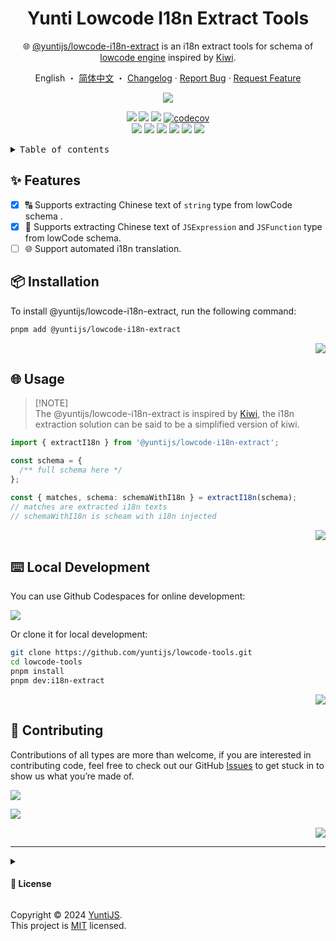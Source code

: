 <a name="readme-top"></a>

<div align="center">

<h1>Yunti Lowcode I18n Extract Tools</h1>

🌐 [@yuntijs/lowcode-i18n-extract](https://www.npmjs.com/package/@yuntijs/lowcode-i18n-extract) is an i18n extract tools for schema of [lowcode engine](https://lowcode-engine.cn/index) inspired by [Kiwi](https://github.com/alibaba/kiwi).

English ・ [简体中文](./README.zh-CN.md) ・ [Changelog](./CHANGELOG.md) · [Report Bug][github-issues-link] · [Request Feature][github-issues-link]

<!-- SHIELD GROUP -->

[![][npm-release-shield]][npm-release-link]

<!-- [![][vercel-shield]][vercel-link] -->

[![][npm-downloads-shield]][npm-downloads-link]
[![][github-releasedate-shield]][github-releasedate-link]
[![][github-action-test-shield]][github-action-test-link]
[![codecov][codecov-shield]][codecov-link]<br/>
[![][github-action-release-shield]][github-action-release-link]
[![][github-contributors-shield]][github-contributors-link]
[![][github-forks-shield]][github-forks-link]
[![][github-stars-shield]][github-stars-link]
[![][github-issues-shield]][github-issues-link]
[![][github-license-shield]][github-license-link]

<!-- [![][banner]][vercel-link] -->

</div>

<details>
<summary><kbd>Table of contents</kbd></summary>

#### TOC

- [✨ Features](#-features)
- [📦 Installation](#-installation)
- [🌐 Usage](#-usage)
- [⌨️ Local Development](#️-local-development)
- [🤝 Contributing](#-contributing)

####

</details>

## ✨ Features

- [x] 🔠 Supports extracting Chinese text of `string` type from lowCode schema .
- [x] 🚀 Supports extracting Chinese text of `JSExpression` and `JSFunction` type from lowCode schema.
- [ ] 🌐 Support automated i18n translation.

## 📦 Installation

To install @yuntijs/lowcode-i18n-extract, run the following command:

```bash
pnpm add @yuntijs/lowcode-i18n-extract
```

<div align="right">

[![][back-to-top]](#readme-top)

</div>

## 🌐 Usage

> \[!NOTE]\
> The @yuntijs/lowcode-i18n-extract is inspired by [Kiwi](https://github.com/alibaba/kiwi),
> the i18n extraction solution can be said to be a simplified version of kiwi.

```ts
import { extractI18n } from '@yuntijs/lowcode-i18n-extract';

const schema = {
  /** full schema here */
};

const { matches, schema: schemaWithI18n } = extractI18n(schema);
// matches are extracted i18n texts
// schemaWithI18n is scheam with i18n injected
```

<div align="right">

[![][back-to-top]](#readme-top)

</div>

## ⌨️ Local Development

You can use Github Codespaces for online development:

[![][codespaces-shield]][codespaces-link]

Or clone it for local development:

```bash
git clone https://github.com/yuntijs/lowcode-tools.git
cd lowcode-tools
pnpm install
pnpm dev:i18n-extract
```

<div align="right">

[![][back-to-top]](#readme-top)

</div>

## 🤝 Contributing

Contributions of all types are more than welcome, if you are interested in contributing code, feel free to check out our GitHub [Issues][github-issues-link] to get stuck in to show us what you’re made of.

[![][pr-welcome-shield]][pr-welcome-link]

[![][contributors-contrib]][contributors-link]

<div align="right">

[![][back-to-top]](#readme-top)

</div>

---

<details><summary><h4>📝 License</h4></summary>

[![][fossa-license-shield]][fossa-license-link]

</details>

Copyright © 2024 [YuntiJS][profile-link]. <br />
This project is [MIT](./LICENSE) licensed.

<!-- LINK GROUP -->

<!-- [vercel-link]: https://ui.yuntijs.com -->

[back-to-top]: https://img.shields.io/badge/-BACK_TO_TOP-151515?style=flat-square
[codecov-link]: https://codecov.io/gh/yuntijs/lowcode-tools
[codecov-shield]: https://codecov.io/gh/yuntijs/lowcode-tools/graph/badge.svg?token=XVQEXR75U4
[codespaces-link]: https://codespaces.new/yuntijs/lowcode-tools
[codespaces-shield]: https://github.com/codespaces/badge.svg
[contributors-contrib]: https://contrib.rocks/image?repo=yuntijs/lowcode-tools
[contributors-link]: https://github.com/yuntijs/lowcode-tools/graphs/contributors
[fossa-license-link]: https://app.fossa.com/projects/git%2Bgithub.com%2Fyuntijs%2Flowcode-tools
[fossa-license-shield]: https://app.fossa.com/api/projects/git%2Bgithub.com%2Fyuntijs%2Flowcode-tools.svg?type=large
[github-action-release-link]: https://github.com/actions/workflows/yuntijs/lowcode-tools/release.yml
[github-action-release-shield]: https://img.shields.io/github/actions/workflow/status/yuntijs/lowcode-tools/release.yml?label=release&labelColor=black&logo=githubactions&logoColor=white&style=flat-square
[github-action-test-link]: https://github.com/actions/workflows/yuntijs/lowcode-tools/test-i18n-extract.yml
[github-action-test-shield]: https://img.shields.io/github/actions/workflow/status/yuntijs/lowcode-tools/test-i18n-extract.yml?label=test&labelColor=black&logo=githubactions&logoColor=white&style=flat-square
[github-contributors-link]: https://github.com/yuntijs/lowcode-tools/graphs/contributors
[github-contributors-shield]: https://img.shields.io/github/contributors/yuntijs/lowcode-tools?color=c4f042&labelColor=black&style=flat-square
[github-forks-link]: https://github.com/yuntijs/lowcode-tools/network/members
[github-forks-shield]: https://img.shields.io/github/forks/yuntijs/lowcode-tools?color=8ae8ff&labelColor=black&style=flat-square
[github-issues-link]: https://github.com/yuntijs/lowcode-tools/issues
[github-issues-shield]: https://img.shields.io/github/issues/yuntijs/lowcode-tools?color=ff80eb&labelColor=black&style=flat-square
[github-license-link]: https://github.com/yuntijs/lowcode-tools/blob/master/LICENSE
[github-license-shield]: https://img.shields.io/github/license/yuntijs/lowcode-tools?color=white&labelColor=black&style=flat-square
[github-releasedate-link]: https://github.com/yuntijs/lowcode-tools/releases
[github-releasedate-shield]: https://img.shields.io/github/release-date/yuntijs/lowcode-tools?labelColor=black&style=flat-square
[github-stars-link]: https://github.com/yuntijs/lowcode-tools/network/stargazers
[github-stars-shield]: https://img.shields.io/github/stars/yuntijs/lowcode-tools?color=ffcb47&labelColor=black&style=flat-square
[npm-downloads-link]: https://www.npmjs.com/package/@yuntijs/lowcode-i18n-extract
[npm-downloads-shield]: https://img.shields.io/npm/dt/@yuntijs/lowcode-i18n-extract?labelColor=black&style=flat-square
[npm-release-link]: https://www.npmjs.com/package/@yuntijs/lowcode-i18n-extract
[npm-release-shield]: https://img.shields.io/npm/v/@yuntijs/lowcode-i18n-extract?color=369eff&labelColor=black&logo=npm&logoColor=white&style=flat-square
[pr-welcome-link]: https://github.com/yuntijs/lowcode-tools/pulls
[pr-welcome-shield]: https://img.shields.io/badge/☁️_pr_welcome-%E2%86%92-ffcb47?labelColor=black&style=for-the-badge
[profile-link]: https://github.com/yuntijs
